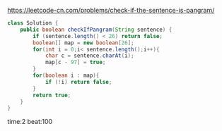 
<https://leetcode-cn.com/problems/check-if-the-sentence-is-pangram/>

```java
class Solution {
    public boolean checkIfPangram(String sentence) {
        if (sentence.length() < 26) return false;
        boolean[] map = new boolean[26];
        for(int i = 0;i< sentence.length();i++){
            char c = sentence.charAt(i);
            map[c - 97] = true;
        }
        for(boolean i : map){
            if (!i) return false;
        }
        return true;
    }
}
```

time:2 beat:100

